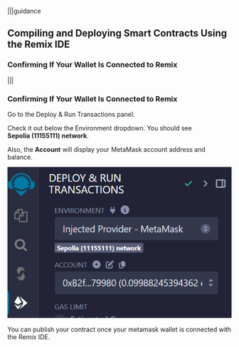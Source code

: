 |||guidance
## Compiling and Deploying Smart Contracts Using the Remix IDE

### Confirming If Your Wallet Is Connected to Remix

|||

### Confirming If Your Wallet Is Connected to Remix

Go to the Deploy & Run Transactions panel.

Check it out below the Environment dropdown. You should see  
**Sepolia (11155111) network**.

Also, the **Account** will display your MetaMask account address and balance.

![](.guides/img/03/image16.png)

You can publish your contract once your metamask wallet is connected with the Remix IDE. 
